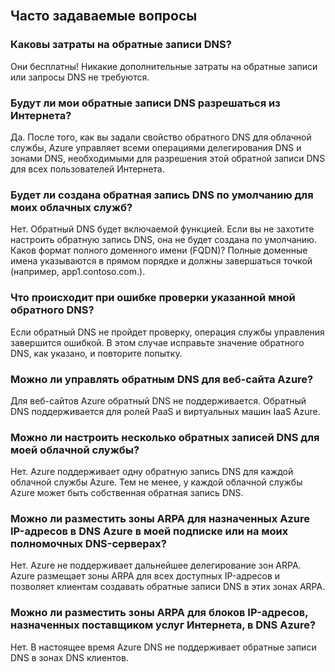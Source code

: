 <BR>

## Часто задаваемые вопросы
### Каковы затраты на обратные записи DNS?
Они бесплатны! Никакие дополнительные затраты на обратные записи или запросы DNS не требуются.

### Будут ли мои обратные записи DNS разрешаться из Интернета?
Да. После того, как вы задали свойство обратного DNS для облачной службы, Azure управляет всеми операциями делегирования DNS и зонами DNS, необходимыми для разрешения этой обратной записи DNS для всех пользователей Интернета.

### Будет ли создана обратная запись DNS по умолчанию для моих облачных служб?
Нет. Обратный DNS будет включаемой функцией. Если вы не захотите настроить обратную запись DNS, она не будет создана по умолчанию. Каков формат полного доменного имени (FQDN)? Полные доменные имена указываются в прямом порядке и должны завершаться точкой (например, app1.contoso.com.).

### Что происходит при ошибке проверки указанной мной обратного DNS?
Если обратный DNS не пройдет проверку, операция службы управления завершится ошибкой. В этом случае исправьте значение обратного DNS, как указано, и повторите попытку.

### Можно ли управлять обратным DNS для веб-сайта Azure?
Для веб-сайтов Azure обратный DNS не поддерживается. Обратный DNS поддерживается для ролей PaaS и виртуальных машин IaaS Azure.

### Можно ли настроить несколько обратных записей DNS для моей облачной службы?
Нет. Azure поддерживает одну обратную запись DNS для каждой облачной службы Azure. Тем не менее, у каждой облачной службы Azure может быть собственная обратная запись DNS.

### Можно ли разместить зоны ARPA для назначенных Azure IP-адресов в DNS Azure в моей подписке или на моих полномочных DNS-серверах?
Нет. Azure не поддерживает дальнейшее делегирование зон ARPA. Azure размещает зоны ARPA для всех доступных IP-адресов и позволяет клиентам создавать обратные записи DNS в этих зонах ARPA.

### Можно ли разместить зоны ARPA для блоков IP-адресов, назначенных поставщиком услуг Интернета, в DNS Azure?
Нет. В настоящее время Azure DNS не поддерживает обратные записи DNS в зонах DNS клиентов.

<!---HONumber=AcomDC_0309_2016-->